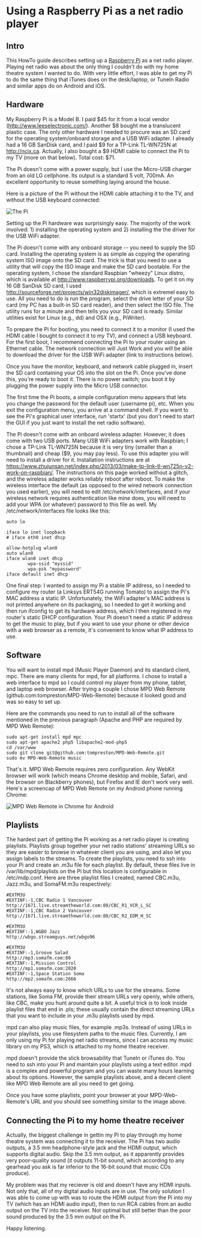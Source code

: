 # Using a Raspberry Pi as a net radio player

## Intro

This HowTo guide describes setting up a [Raspberry Pi](http://www.raspberrypi.org/) as a net radio player. Playing net radio was about the only thing I couldn't do with my home theatre system I wanted to do. With very little effort, I was able to get my Pi to do the same thing that iTunes does on the desk/laptop, or TuneIn Radio and similar apps do on Android and iOS.

## Hardware

My Raspberry Pi is a Model B. I paid $45 for it from a local vendor (http://www.leeselectronic.com/). Another $8 bought me a translucent plastic case. The only other hardware I needed to procure was an SD card for the operating system/onboard storage and a USB WiFi adapter. I already had a 16 GB SanDisk card, and I paid $9 for a TP-Link TL-WN725N at http://ncix.ca. Actually, I also bought a $9 HDMI cable to connect the Pi to my TV (more on that below). Total cost: $71.

The Pi doesn't come with a power supply, but I use the Micro-USB charger from an old LG cellphone. Its output is a standard 5 volt, 700mA. An excellent opportunity to reuse something laying around the house.

Here is a picture of the Pi without the HDMI cable attaching it to the TV, and without the USB keyboard connected:

![The Pi](https://dl.dropboxusercontent.com/u/1015702/linked_to/2013-06-05%2020.26.44.jpg)

Setting up the Pi hardware was surprisingly easy. The majority of the work involved: 1) installing the operating system and 2) installing the the driver for the USB WiFi adapter.

The Pi doesn't come with any onboard storage -- you need to supply the SD card. Installing the operating system is as simple as copying the operating system ISO image onto the SD card. The trick is that you need to use a utility that will copy the ISO image and make the SD card bootable. For the operating system, I chose the standard Raspbian "wheezy" Linux distro, which is available at http://www.raspberrypi.org/downloads. To get it on my 16 GB SanDisk SD card, I used http://sourceforge.net/projects/win32diskimager/, which is extremel easy to use. All you need to do is run the program, select the drive letter of your SD card (my PC has a built-in SD card reader), and then select the ISO file. The utility runs for a minute and then tells you your SD card is ready. Similar utilities exist for Linux (e.g., dd) and OSX (e.g., PiWriter).

To prepare the Pi for booting, you need to connect it to a monitor (I used the HDMI cable I bought to connect it to my TV), and connect a USB keyboard. For the first boot, I recommend connecting the Pi to your router using an Ethernet cable. The network connection will Just Work and you will be able to download the driver for the USB WiFi adapter (link to instructions below).

Once you have the monitor, keyboard, and network cable plugged in, insert the SD card containing your OS into the slot on the Pi. Once you've done this, you're ready to boot it. There is no power switch; you boot it by plugging the power supply into the Micro USB connector.

The first time the Pi boots, a simple configuration menu appears that lets you change the password for the default user (username pi), etc. When you exit the configuration menu, you arrive at a command shell. If you want to see the Pi's graphical user interface, run 'startx' (but you don't need to start the GUI if you just want to install the net radio software).

The Pi doesn't come with an onboard wireless adapter. However, it does come with two USB ports. Many USB WiFi adapters work with Raspbian; I chose a TP-Link TL-WN725N because it is very tiny (smaller than a thumbnail) and cheap ($9, you may pay less). To use this adapter you will need to install a driver for it. Installation instructions are at https://www.zhujunsan.net/index.php/2013/03/make-tp-link-tl-wn725n-v2-work-on-raspbian/. The instructions on this page worked without a glitch, and the wireless adapter works reliably reboot after reboot. To make the wireless interface the default (as opposed to the wired network connection you used earlier), you will need to edit /etc/network/interfaces, and if your wireless network requires authentication like mine does, you will need to add your WPA (or whatever) password to this file as well. My /etc/network/interfaces file looks like this:

```
auto lo

iface lo inet loopback
# iface eth0 inet dhcp

allow-hotplug wlan0
auto wlan0
iface wlan0 inet dhcp
        wpa-ssid "myssid"
        wpa-psk "mypassword"
iface default inet dhcp
```

One final step: I wanted to assign my Pi a stable IP address, so I needed to configure my router (a Linksys ERT54G running Tomato) to assign the Pi's MAC address a static IP. Unfortunately, the WiFi adapter's MAC address is not printed anywhere on its packaging, so I needed to get it working and then run ifconfig to get its hardware address, which I then registered in my router's static DHCP configuration. Your Pi doesn't need a static IP address to get the music to play, but if you want to use your phone or other device with a web browser as a remote, it's convenient to know what IP address to use.

## Software

You will want to install mpd (Music Player Daemon) and its standard client, mpc. There are many clients for mpd, for all platforms. I chose to install a web interface to mpd so I could control my player from my phone, tablet, and laptop web browser. After trying a couple I chose MPD Web Remote (github.com:tompreston/MPD-Web-Remote) because it looked good and was so easy to set up.

Here are the commands you need to run to install all of the software mentioned in the previous paragraph (Apache and PHP are required by MPD Web Remote):

```
sudo apt-get install mpd mpc
sudo apt-get apache2 php5 libapache2-mod-php5 
cd /var/www
sudo git clone git@github.com:tompreston/MPD-Web-Remote.git
sudo mv MPD-Web-Remote music
```
That's it. MPD Web Remote requires zero configuration. Any WebKit browser will work (which means Chrome desktop and mobile, Safari, and the browser on Blackberry phones), but Firefox and IE don't work very well. Here's a screencap of MPD Web Remote on my Android phone running Chrome:

![MPD Web Remote in Chrome for Android](https://dl.dropboxusercontent.com/u/1015702/linked_to/mpd-web-client.jpg)

## Playlists

The hardest part of getting the Pi working as a net radio player is creating playlists. Playlists group together your net radio stations' streaming URLs so they are easier to browse in whatever client you are using, and also let you assign labels to the streams. To create the playlists, you need to ssh into your Pi and create an .m3u file for each playlist. By default, these files live in /var/lib/mpd/playlists on the Pi but this location is configurable in /etc/mdp.conf. Here are three playlist files I created, named CBC.m3u, Jazz.m3u, and SomaFM.m3u respectively:

```
#EXTM3U
#EXTINF:-1,CBC Radio 1 Vancouver
http://1671.live.streamtheworld.com:80/CBC_R1_VCR_L_SC
#EXTINF:-1,CBC Radio 2 Vancouver
http://1671.live.streamtheworld.com:80/CBC_R2_EDM_H_SC
```

```
#EXTM3U
#EXTINF:-1,WGBO Jazz
http://wbgo.streamguys.net/wbgo96
```

```
#EXTM3U
#EXTINF:-1,Groove Salad
http://mp3.somafm.com:80
#EXTINF:-1,Mission Control
http://mp1.somafm.com:2020
#EXTINF:-1,Space Station Soma
http://mp2.somafm.com:2666
```
It's not always easy to know which URLs to use for the streams. Some stations, like Soma FM, provide their stream URLs very openly, while others, like CBC, make you hunt around quite a bit. A useful trick is to look inside playlist files that end in .pls; these usually contain the direct streaming URLs that you want to include in your .m3u playlists used by mpd.

mpd can also play music files, for example .mp3s. Instead of using URLs in your playlists, you use filesystem paths to the music files. Currently, I am only using my Pi for playing net radio streams, since I can access my music library on my PS3, which is attached to my home theatre receiver.

mpd doesn't provide the slick browsability that TuneIn or iTunes do. You need to ssh into your Pi and maintain your playlists using a text editor. mpd is a complex and powerful program and you can waste many hours learning about its options. However, the sample playlists above, and a decent client like MPD Web Remote are all you need to get going.

Once you have some playlists, point your browser at your MPD-Web-Remote's URL and you should see something similar to the image above.

## Connecting the Pi to my home theatre receiver

Actually, the biggest challenge in gettin my Pi to play through my home theatre system was connecting it to the receiver. The Pi has two audio outputs, a 3.5 mm headphone-style jack and the HDMI output, which supports digital audio. Skip the 3.5 mm output, as it apparently provides very poor-quality sound (it outputs 11-bit sound, which according to any gearhead you ask is far inferior to the 16-bit sound that music CDs produce).

My problem was that my reciever is old and doesn't have any HDMI inputs. Not only that, all of my digital audio inputs are in use. The only solution I was able to come up with was to route the HDMI output from the Pi into my TV (which has an HDMI audio input), then to run RCA cables from an audio output on the TV into the receiver. Not optimal but still better than the poor sound produced by the 3.5 mm output on the Pi.

Happy listening.

